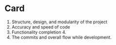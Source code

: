 # Card
1. Structure, design, and modularity of the project
2.  Accuracy and speed of code
3. Functionality completion 4.
4. The commits and overall flow while development. 
